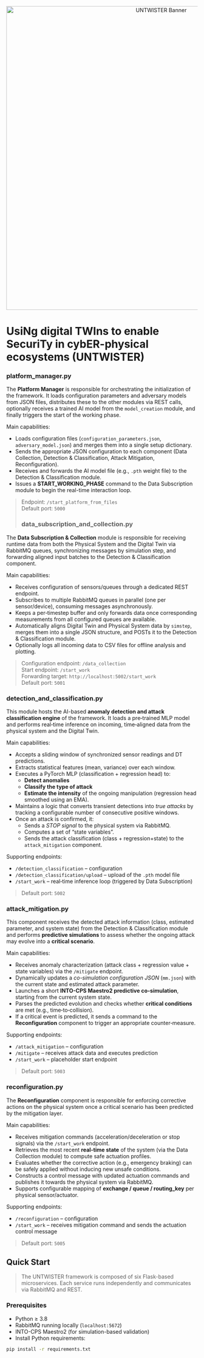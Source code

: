 <!-- Banner -->
<p align="center">
  <img src="https://github.com/user-attachments/assets/8535c2bd-b158-4058-8d52-b16fe44d386d" alt="UNTWISTER Banner" width="800">
</p>

# UsiNg digital TWIns to enable SecuriTy in cybER-physical ecosystems (UNTWISTER)
### platform_manager.py

The **Platform Manager** is responsible for orchestrating the initialization of the framework. It loads configuration parameters and adversary models from JSON files, distributes these to the other modules via REST calls, optionally receives a trained AI model from the `model_creation` module, and finally triggers the start of the working phase.

Main capabilities:
- Loads configuration files (`configuration_parameters.json`, `adversary_model.json`) and merges them into a single setup dictionary.
- Sends the appropriate JSON configuration to each component (Data Collection, Detection & Classification, Attack Mitigation, Reconfiguration).
- Receives and forwards the AI model file (e.g., `.pth` weight file) to the Detection & Classification module.
- Issues a **START_WORKING_PHASE** command to the Data Subscription module to begin the real-time interaction loop.

> Endpoint: `/start_platform_from_files`  
> Default port: `5000`
>
> ### data_subscription_and_collection.py

The **Data Subscription & Collection** module is responsible for receiving runtime data from both the Physical System and the Digital Twin via RabbitMQ queues, synchronizing messages by simulation step, and forwarding aligned input batches to the Detection & Classification component.

Main capabilities:
- Receives configuration of sensors/queues through a dedicated REST endpoint.
- Subscribes to multiple RabbitMQ queues in parallel (one per sensor/device), consuming messages asynchronously.
- Keeps a per‐timestep buffer and only forwards data once corresponding measurements from all configured queues are available.
- Automatically aligns Digital Twin and Physical System data by `simstep`, merges them into a single JSON structure, and POSTs it to the Detection & Classification module.
- Optionally logs all incoming data to CSV files for offline analysis and plotting.

> Configuration endpoint: `/data_collection`  
> Start endpoint: `/start_work`  
> Forwarding target: `http://localhost:5002/start_work`  
> Default port: `5001`

### detection_and_classification.py

This module hosts the AI-based **anomaly detection and attack classification engine** of the framework. It loads a pre‐trained MLP model and performs real‐time inference on incoming, time‐aligned data from the physical system and the Digital Twin.

Main capabilities:
- Accepts a sliding window of synchronized sensor readings and DT predictions.
- Extracts statistical features (mean, variance) over each window.
- Executes a PyTorch MLP (classification + regression head) to:
  - **Detect anomalies**
  - **Classify the type of attack**
  - **Estimate the intensity** of the ongoing manipulation (regression head smoothed using an EMA).
- Maintains a logic that converts transient detections into *true attacks* by tracking a configurable number of consecutive positive windows.
- Once an attack is confirmed, it:
  - Sends a *STOP signal* to the physical system via RabbitMQ.
  - Computes a set of “state variables”.
  - Sends the attack classification (class + regression+state) to the `attack_mitigation` component.

Supporting endpoints:
- `/detection_classification` – configuration
- `/detection_classification/upload` – upload of the `.pth` model file
- `/start_work` – real‐time inference loop (triggered by Data Subscription)
  
> Default port: `5002`

### attack_mitigation.py

This component receives the detected attack information (class, estimated parameter, and system state) from the Detection & Classification module and performs **predictive simulations** to assess whether the ongoing attack may evolve into a **critical scenario**.

Main capabilities:
- Receives anomaly characterization (attack class + regression value + state variables) via the `/mitigate` endpoint.
- Dynamically updates a *co-simulation configuration JSON* (`mm.json`) with the current state and estimated attack parameter.
- Launches a short **INTO-CPS Maestro2 predictive co-simulation**, starting from the current system state.
- Parses the predicted evolution and checks whether **critical conditions** are met (e.g., time‐to‐collision).
- If a critical event is predicted, it sends a command to the **Reconfiguration** component to trigger an appropriate counter‐measure.

Supporting endpoints:
- `/attack_mitigation` – configuration
- `/mitigate` – receives attack data and executes prediction
- `/start_work` – placeholder start endpoint

> Default port: `5003`

### reconfiguration.py

The **Reconfiguration** component is responsible for enforcing corrective actions on the physical system once a critical scenario has been predicted by the mitigation layer.

Main capabilities:
- Receives mitigation commands (acceleration/deceleration or stop signals) via the `/start_work` endpoint.
- Retrieves the most recent **real-time state** of the system (via the Data Collection module) to compute safe actuation profiles.
- Evaluates whether the corrective action (e.g., emergency braking) can be safely applied without inducing new unsafe conditions.
- Constructs a control message with updated actuation commands and publishes it towards the physical system via RabbitMQ.
- Supports configurable mapping of **exchange / queue / routing_key** per physical sensor/actuator.

Supporting endpoints:
- `/reconfiguration` – configuration
- `/start_work` – receives mitigation command and sends the actuation control message

> Default port: `5005`

## Quick Start

> The UNTWISTER framework is composed of six Flask-based microservices.
> Each service runs independently and communicates via RabbitMQ and REST.

### Prerequisites

- Python ≥ 3.8  
- RabbitMQ running locally (`localhost:5672`)  
- INTO-CPS Maestro2 (for simulation-based validation)  
- Install Python requirements:  

```bash
pip install -r requirements.txt

